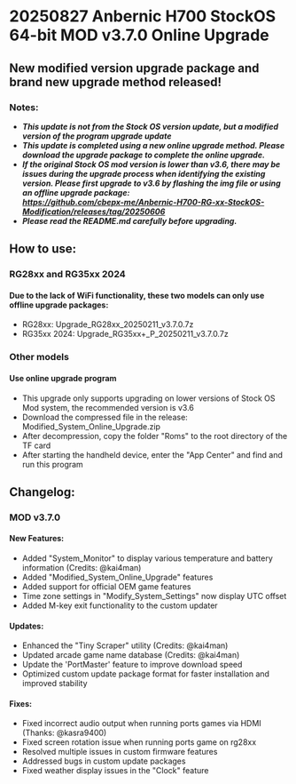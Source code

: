 # 20250827 Anbernic H700 StockOS 64-bit MOD v3.7.0 Online Upgrade

## New modified version upgrade package and brand new upgrade method released!

### Notes:

* **_This update is not from the Stock OS version update, but a modified version of the program upgrade update_**
* **_This update is completed using a new online upgrade method. Please download the upgrade package to complete the online upgrade._**
* **_If the original Stock OS mod version is lower than v3.6, there may be issues during the upgrade process when identifying the existing version. Please first upgrade to v3.6 by flashing the img file or using an offline upgrade package:_**  
**_https://github.com/cbepx-me/Anbernic-H700-RG-xx-StockOS-Modification/releases/tag/20250606_**
* **_Please read the README.md carefully before upgrading._**

## How to use:

### RG28xx and RG35xx 2024

#### Due to the lack of WiFi functionality, these two models can only use offline upgrade packages:

* RG28xx: Upgrade_RG28xx_20250211_v3.7.0.7z
* RG35xx 2024: Upgrade_RG35xx+_P_20250211_v3.7.0.7z

### Other models

#### Use online upgrade program

* This upgrade only supports upgrading on lower versions of Stock OS Mod system, the recommended version is v3.6
* Download the compressed file in the release: Modified_System_Online_Upgrade.zip
* After decompression, copy the folder "Roms" to the root directory of the TF card
* After starting the handheld device, enter the "App Center" and find and run this program

## Changelog:

### MOD v3.7.0

#### New Features:

* Added "System_Monitor" to display various temperature and battery information (Credits: @kai4man)
* Added "Modified_System_Online_Upgrade" features
* Added support for official OEM game features
* Time zone settings in "Modify_System_Settings" now display UTC offset
* Added M-key exit functionality to the custom updater

#### Updates:

* Enhanced the "Tiny Scraper" utility (Credits: @kai4man)
* Updated arcade game name database (Credits: @kai4man)
* Update the 'PortMaster' feature to improve download speed
* Optimized custom update package format for faster installation and improved stability

#### Fixes:

* Fixed incorrect audio output when running ports games via HDMI (Thanks: @kasra9400)
* Fixed screen rotation issue when running ports game on rg28xx
* Resolved multiple issues in custom firmware features
* Addressed bugs in custom update packages
* Fixed weather display issues in the "Clock" feature